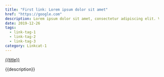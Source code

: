 ```yaml
---
title: "First link: Lorem ipsum dolor sit amet"
href: "https://google.com"
description: Lorem ipsum dolor sit amet, consectetur adipiscing elit. Vestibulum semper, odio ut faucibus aliquam, ipsum ligula mattis turpis.
date: 2019-12-26
tags:
  - link-tag-1
  - link-tag-2
  - link-tag-3
category: Linkcat-1
---
```


<p><a href="{{href}}">{{title}}</a></p>

<p>{{description}}</p>
